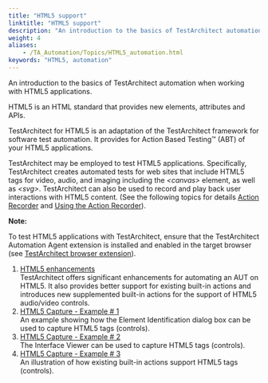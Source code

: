 ```yaml
--- 
title: "HTML5 support"
linktitle: "HTML5 support"
description: "An introduction to the basics of TestArchitect automation when working with HTML5 applications."
weight: 4
aliases: 
    - /TA_Automation/Topics/HTML5_automation.html
keywords: "HTML5, automation"
---
```


An introduction to the basics of TestArchitect automation when working with HTML5 applications.

HTML5 is an HTML standard that provides new elements, attributes and APIs.

TestArchitect for HTML5 is an adaptation of the TestArchitect framework for software test automation. It provides for Action Based Testing™ \(ABT\) of your HTML5 applications.

TestArchitect may be employed to test HTML5 applications. Specifically, TestArchitect creates automated tests for web sites that include HTML5 tags for video, audio, and imaging including the *<canvas\>* element, as well as *<svg\>*. TestArchitect can also be used to record and play back user interactions with HTML5 content. \(See the following topics for details [Action Recorder](/TA_Help/Topics/Creating_and_using_actions_AR.html) and [Using the Action Recorder](/TA_Tutorials/Topics/Tutorial_Using_the_Action_Recorder.html)\).

**Note:**

To test HTML5 applications with TestArchitect, ensure that the TestArchitect Automation Agent extension is installed and enabled in the target browser \(see [TestArchitect browser extension](/TA_Help/Topics/Test_exec_extension.html)\).

1.  [HTML5 enhancements](/TA_Automation/Topics/HTML5_automation_enhancements.html)  
TestArchitect offers significant enhancements for automating an AUT on HTML5. It also provides better support for existing built-in actions and introduces new supplemented built-in actions for the support of HTML5 audio/video controls.
2.  [HTML5 Capture - Example \# 1](/TA_Automation/Topics/HTML5_automation_example_1.html)  
An example showing how the Element Identification dialog box can be used to capture HTML5 tags \(controls\).
3.  [HTML5 Capture - Example \# 2](/TA_Automation/Topics/HTML5_automation_example_2.html)  
The Interface Viewer can be used to capture HTML5 tags \(controls\).
4.  [HTML5 Capture - Example \# 3](/TA_Automation/Topics/HTML5_automation_example_3.html)  
An illustration of how existing built-in actions support HTML5 tags \(controls\).




